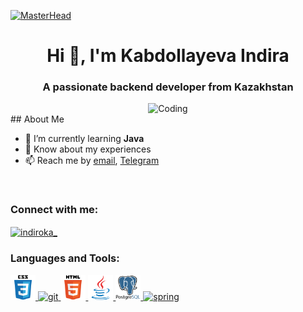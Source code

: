 [![MasterHead](https://i.pinimg.com/564x/2d/75/23/2d75233a52afc89c323fdfadae6806df.jpg)](https://indiroka.io)
<h1 align="center">Hi 👋, I'm Kabdollayeva Indira</h1>
<h3 align="center">A passionate backend developer from Kazakhstan</h3>
<div align="center">
 <img src="https://i.pinimg.com/originals/13/bc/dd/13bcdd9473b235fdd3ed62fd120a5686.gif" alt="Coding" width="600" height="300">
</div>
## About Me

- 🌱 I’m currently learning **Java**
- 📄 Know about my experiences
- 📫 Reach me by [email](mailto:indiroka.300300@gmail.com), [Telegram](https://t.me/Indirooka)

<br/>
<h3 align="left">Connect with me:</h3>
<p align="left">
<a href="https://instagram.com/indiroka_" target="blank"><img align="center" src="https://raw.githubusercontent.com/rahuldkjain/github-profile-readme-generator/master/src/images/icons/Social/instagram.svg" alt="indiroka_" height="30" width="40" /></a>
</p>

<h3 align="left">Languages and Tools:</h3>
<p align="left"> <a href="https://www.w3schools.com/css/" target="_blank" rel="noreferrer"> <img src="https://raw.githubusercontent.com/devicons/devicon/master/icons/css3/css3-original-wordmark.svg" alt="css3" width="40" height="40"/> </a> <a href="https://git-scm.com/" target="_blank" rel="noreferrer"> <img src="https://www.vectorlogo.zone/logos/git-scm/git-scm-icon.svg" alt="git" width="40" height="40"/> </a> <a href="https://www.w3.org/html/" target="_blank" rel="noreferrer"> <img src="https://raw.githubusercontent.com/devicons/devicon/master/icons/html5/html5-original-wordmark.svg" alt="html5" width="40" height="40"/> </a> <a href="https://www.java.com" target="_blank" rel="noreferrer"> <img src="https://raw.githubusercontent.com/devicons/devicon/master/icons/java/java-original.svg" alt="java" width="40" height="40"/> </a> <a href="https://www.postgresql.org" target="_blank" rel="noreferrer"> <img src="https://raw.githubusercontent.com/devicons/devicon/master/icons/postgresql/postgresql-original-wordmark.svg" alt="postgresql" width="40" height="40"/> </a> <a href="https://spring.io/" target="_blank" rel="noreferrer"> <img src="https://www.vectorlogo.zone/logos/springio/springio-icon.svg" alt="spring" width="40" height="40"/> </a> </p>

